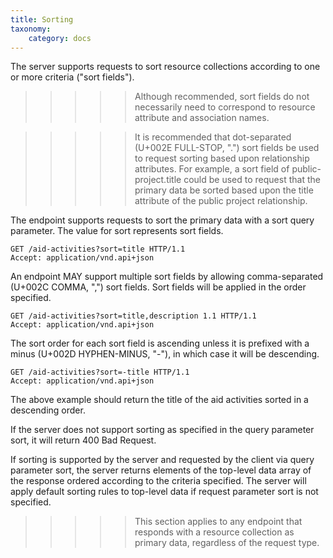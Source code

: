 ```yaml
---
title: Sorting
taxonomy:
    category: docs
---
```


The server supports requests to sort resource collections according to one or more criteria ("sort fields").

>>>>> Although recommended, sort fields do not necessarily need to correspond to resource attribute and association names.

>>>>> It is recommended that dot-separated (U+002E FULL-STOP, ".") sort fields be used to request sorting based upon relationship attributes. For example, a sort field of public-project.title could be used to request that the primary data be sorted based upon the title attribute of the public project relationship.

The endpoint supports requests to sort the primary data with a sort query parameter. The value for sort represents sort fields.

```
GET /aid-activities?sort=title HTTP/1.1
Accept: application/vnd.api+json
```

An endpoint MAY support multiple sort fields by allowing comma-separated (U+002C COMMA, ",") sort fields. Sort fields will be applied in the order specified.

```
GET /aid-activities?sort=title,description 1.1 HTTP/1.1
Accept: application/vnd.api+json
```

The sort order for each sort field is ascending unless it is prefixed with a minus (U+002D HYPHEN-MINUS, "-"), in which case it will be descending.

```
GET /aid-activities?sort=-title HTTP/1.1
Accept: application/vnd.api+json
```

The above example should return the title of the aid activities sorted in a descending order. 

If the server does not support sorting as specified in the query parameter sort, it will return 400 Bad Request.

If sorting is supported by the server and requested by the client via query parameter sort, the server returns elements of the top-level data array of the response ordered according to the criteria specified. The server will apply default sorting rules to top-level data if request parameter sort is not specified.

>>>>> This section applies to any endpoint that responds with a resource collection as primary data, regardless of the request type.
